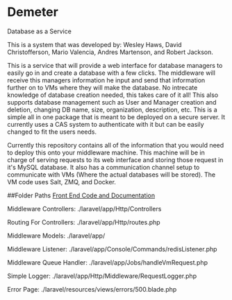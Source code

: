 # Demeter
Database as a Service

This is a system that was developed by: Wesley Haws, David Christofferson, Mario Valencia, Andres Martenson, and Robert Jackson.

This is a service that will provide a web interface for database managers to easily go in and create a database with a few clicks. The middleware will receive this managers information he input and send that information further on to VMs where they will make the database. No intrecate knowledge of database creation needed, this takes care of it all! This also supports database management such as User and Manager creation and deletion, changing DB name, size, organization, description, etc. This is a simple all in one package that is meant to be deployed on a secure server. It currently uses a CAS system to authenticate with it but can be easily changed to fit the users needs.

Currently this repository contains all of the information that you would need to deploy this onto your middleware machine. This machine will be in charge of serving requests to its web interface and storing those request in it's MySQL database. It also has a communication channel setup to communicate with VMs (Where the actual databases will be stored). The VM code uses Salt, ZMQ, and Docker.

##Folder Paths
[Front End Code and Documentation](/laravel/public)

Middleware Controllers: ./laravel/app/Http/Controllers

Routing For Controllers: ./laravel/app/Http/routes.php

Middleware Models: ./laravel/app/

Middleware Listener: ./laravel/app/Console/Commands/redisListener.php

Middleware Queue Handler: ./laravel/app/Jobs/handleVmRequest.php

Simple Logger: ./laravel/app/Http/Middleware/RequestLogger.php

Error Page: ./laravel/resources/views/errors/500.blade.php
